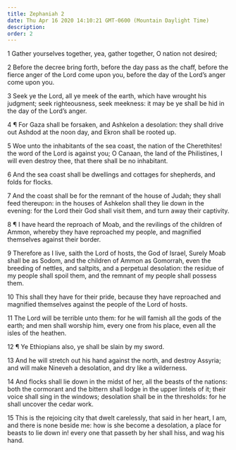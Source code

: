 ```yaml
---
title: Zephaniah 2
date: Thu Apr 16 2020 14:10:21 GMT-0600 (Mountain Daylight Time)
description: 
order: 2
---
```


<p>1 Gather yourselves together, yea, gather together, O nation not desired;</p>
<p>
  2 Before the decree bring forth, before the day pass as the chaff, before the
  fierce anger of the Lord come upon you, before the day of the Lord&#x2019;s
  anger come upon you.
</p>
<p>
  3 Seek ye the Lord, all ye meek of the earth, which have wrought his judgment;
  seek righteousness, seek meekness: it may be ye shall be hid in the day of the
  Lord&#x2019;s anger.
</p>
<p>
  4 &#xB6; For Gaza shall be forsaken, and Ashkelon a desolation: they shall
  drive out Ashdod at the noon day, and Ekron shall be rooted up.
</p>
<p>
  5 Woe unto the inhabitants of the sea coast, the nation of the Cherethites!
  the word of the Lord is against you; O Canaan, the land of the Philistines, I
  will even destroy thee, that there shall be no inhabitant.
</p>
<p>
  6 And the sea coast shall be dwellings and cottages for shepherds, and folds
  for flocks.
</p>
<p>
  7 And the coast shall be for the remnant of the house of Judah; they shall
  feed thereupon: in the houses of Ashkelon shall they lie down in the evening:
  for the Lord their God shall visit them, and turn away their captivity.
</p>
<p>
  8 &#xB6; I have heard the reproach of Moab, and the revilings of the children
  of Ammon, whereby they have reproached my people, and magnified themselves
  against their border.
</p>
<p>
  9 Therefore as I live, saith the Lord of hosts, the God of Israel, Surely Moab
  shall be as Sodom, and the children of Ammon as Gomorrah, even the breeding of
  nettles, and saltpits, and a perpetual desolation: the residue of my people
  shall spoil them, and the remnant of my people shall possess them.
</p>
<p>
  10 This shall they have for their pride, because they have reproached and
  magnified themselves against the people of the Lord of hosts.
</p>
<p>
  11 The Lord will be terrible unto them: for he will famish all the gods of the
  earth; and men shall worship him, every one from his place, even all the isles
  of the heathen.
</p>
<p>12 &#xB6; Ye Ethiopians also, ye shall be slain by my sword.</p>
<p>
  13 And he will stretch out his hand against the north, and destroy Assyria;
  and will make Nineveh a desolation, and dry like a wilderness.
</p>
<p>
  14 And flocks shall lie down in the midst of her, all the beasts of the
  nations: both the cormorant and the bittern shall lodge in the upper lintels
  of it; their voice shall sing in the windows; desolation shall be in the
  thresholds: for he shall uncover the cedar work.
</p>
<p>
  15 This is the rejoicing city that dwelt carelessly, that said in her heart, I
  am, and there is none beside me: how is she become a desolation, a place for
  beasts to lie down in! every one that passeth by her shall hiss, and wag his
  hand.
</p>
